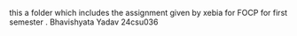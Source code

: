 this a folder which includes the assignment given by xebia for FOCP for first semester . Bhavishyata Yadav 24csu036
